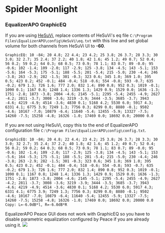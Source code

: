 # Spider Moonlight
### EqualizerAPO GraphicEQ
If you are using [HeSuVi](https://sourceforge.net/projects/hesuvi/), replace contents of HeSuVi's eq file `C:\Program Files\EqualizerAPO\config\HeSuVi\eq.txt` with this line and set global volume for both channels from HeSuVi UI to **-60**.
```
GraphicEQ: 10 -84; 20 4.8; 22 4.4; 23 4.2; 25 3.8; 26 3.7; 28 3.3; 30 3.0; 32 2.7; 35 2.4; 37 2.2; 40 1.8; 42 1.6; 45 1.2; 49 0.7; 52 0.4; 56 0.2; 59 0.2; 64 0.3; 68 0.5; 73 0.9; 78 1.1; 83 0.7; 89 -0.0; 95 -0.6; 102 -1.4; 109 -2.0; 117 -2.9; 125 -3.8; 134 -4.5; 143 -5.1; 153 -5.6; 164 -5.3; 175 -5.1; 188 -5.5; 201 -5.4; 215 -5.0; 230 -4.4; 246 -3.8; 263 -2.9; 282 -1.5; 301 -0.3; 323 0.6; 345 1.0; 369 1.0; 395 0.5; 423 0.2; 452 -0.1; 484 -0.4; 518 -0.6; 554 -0.8; 593 -0.7; 635 -0.2; 679 1.3; 726 1.6; 777 2.0; 832 1.4; 890 0.8; 952 0.3; 1019 -0.1; 1090 0.1; 1167 0.8; 1248 1.4; 1336 1.3; 1429 0.9; 1529 0.0; 1636 -1.3; 1751 -2.8; 1873 -3.8; 2004 -4.6; 2145 -5.1; 2295 -5.4; 2455 -4.9; 2627 -4.2; 2811 -3.7; 3008 -3.6; 3219 -3.9; 3444 -3.5; 3685 -3.7; 3943 -4.6; 4219 -4.9; 4514 -3.6; 4830 0.1; 5168 4.2; 5530 6.0; 5917 4.3; 6331 4.1; 6775 3.9; 7249 1.3; 7756 0.3; 8299 0.0; 8880 -0.1; 9502 -4.6; 10167 -7.0; 10879 -6.4; 11640 -5.4; 12455 -5.9; 13327 -7.5; 14260 -7.5; 15258 -4.8; 16326 -1.0; 17469 0.0; 18692 0.0; 20000 0.0
```
If you are not using HeSuVi, copy this to the end of EqualizerAPO configuration file `C:\Program Files\EqualizerAPO\config\config.txt`.
```
GraphicEQ: 10 -84; 20 4.8; 22 4.4; 23 4.2; 25 3.8; 26 3.7; 28 3.3; 30 3.0; 32 2.7; 35 2.4; 37 2.2; 40 1.8; 42 1.6; 45 1.2; 49 0.7; 52 0.4; 56 0.2; 59 0.2; 64 0.3; 68 0.5; 73 0.9; 78 1.1; 83 0.7; 89 -0.0; 95 -0.6; 102 -1.4; 109 -2.0; 117 -2.9; 125 -3.8; 134 -4.5; 143 -5.1; 153 -5.6; 164 -5.3; 175 -5.1; 188 -5.5; 201 -5.4; 215 -5.0; 230 -4.4; 246 -3.8; 263 -2.9; 282 -1.5; 301 -0.3; 323 0.6; 345 1.0; 369 1.0; 395 0.5; 423 0.2; 452 -0.1; 484 -0.4; 518 -0.6; 554 -0.8; 593 -0.7; 635 -0.2; 679 1.3; 726 1.6; 777 2.0; 832 1.4; 890 0.8; 952 0.3; 1019 -0.1; 1090 0.1; 1167 0.8; 1248 1.4; 1336 1.3; 1429 0.9; 1529 0.0; 1636 -1.3; 1751 -2.8; 1873 -3.8; 2004 -4.6; 2145 -5.1; 2295 -5.4; 2455 -4.9; 2627 -4.2; 2811 -3.7; 3008 -3.6; 3219 -3.9; 3444 -3.5; 3685 -3.7; 3943 -4.6; 4219 -4.9; 4514 -3.6; 4830 0.1; 5168 4.2; 5530 6.0; 5917 4.3; 6331 4.1; 6775 3.9; 7249 1.3; 7756 0.3; 8299 0.0; 8880 -0.1; 9502 -4.6; 10167 -7.0; 10879 -6.4; 11640 -5.4; 12455 -5.9; 13327 -7.5; 14260 -7.5; 15258 -4.8; 16326 -1.0; 17469 0.0; 18692 0.0; 20000 0.0
Copy: L=-6.0dB*l, R=-6.0dB*R
```
EqualizerAPO Peace GUI does not work with GraphicEQ so you have to disable parametric equalization configured by Peace if you are already using it.
![](https://raw.githubusercontent.com/jaakkopasanen/AutoEq/master/results/Sonoma%20Model%20One/headphoncecom/onear/Spider%20Moonlight/Spider%20Moonlight.png)
